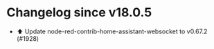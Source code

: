 # Changelog since v18.0.5
- ⬆️ Update node-red-contrib-home-assistant-websocket to v0.67.2 (#1928) 
